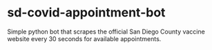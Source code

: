 # sd-covid-appointment-bot
Simple python bot that scrapes the official San Diego County vaccine website every 30 seconds for available appointments. 
